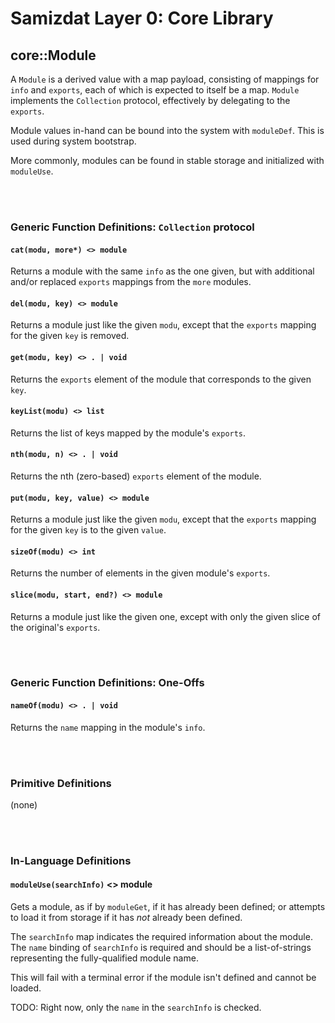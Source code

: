 Samizdat Layer 0: Core Library
==============================

core::Module
------------

A `Module` is a derived value with a map payload, consisting of
mappings for `info` and `exports`, each of which is expected to
itself be a map. `Module` implements the `Collection` protocol, effectively
by delegating to the `exports`.

Module values in-hand can be bound into the system with `moduleDef`. This
is used during system bootstrap.

More commonly, modules can be found in stable storage and initialized
with `moduleUse`.


<br><br>
### Generic Function Definitions: `Collection` protocol

#### `cat(modu, more*) <> module`

Returns a module with the same `info` as the one given, but with
additional and/or replaced `exports` mappings from the `more`
modules.

#### `del(modu, key) <> module`

Returns a module just like the given `modu`, except that
the `exports` mapping for the given `key` is removed.

#### `get(modu, key) <> . | void`

Returns the `exports` element of the module that corresponds to the given
`key`.

#### `keyList(modu) <> list`

Returns the list of keys mapped by the module's `exports`.

#### `nth(modu, n) <> . | void`

Returns the nth (zero-based) `exports` element of the module.

#### `put(modu, key, value) <> module`

Returns a module just like the given `modu`, except that
the `exports` mapping for the given `key` is to the given `value`.

#### `sizeOf(modu) <> int`

Returns the number of elements in the given module's `exports`.

#### `slice(modu, start, end?) <> module`

Returns a module just like the given one, except with only the given slice
of the original's `exports`.


<br><br>
### Generic Function Definitions: One-Offs

#### `nameOf(modu) <> . | void`

Returns the `name` mapping in the module's `info`.


<br><br>
### Primitive Definitions

(none)


<br><br>
### In-Language Definitions

#### `moduleUse(searchInfo)` <> module

Gets a module, as if by `moduleGet`, if it has already been defined; or
attempts to load it from storage if it has *not* already been defined.

The `searchInfo` map indicates the required information about the module.
The `name` binding of `searchInfo` is required and should be a list-of-strings
representing the fully-qualified module name.

This will fail with a terminal error if the module isn't defined and
cannot be loaded.

TODO: Right now, only the `name` in the `searchInfo` is checked.

